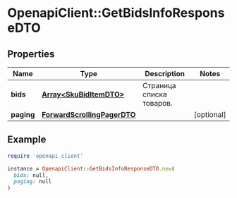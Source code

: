 # OpenapiClient::GetBidsInfoResponseDTO

## Properties

| Name | Type | Description | Notes |
| ---- | ---- | ----------- | ----- |
| **bids** | [**Array&lt;SkuBidItemDTO&gt;**](SkuBidItemDTO.md) | Страница списка товаров. |  |
| **paging** | [**ForwardScrollingPagerDTO**](ForwardScrollingPagerDTO.md) |  | [optional] |

## Example

```ruby
require 'openapi_client'

instance = OpenapiClient::GetBidsInfoResponseDTO.new(
  bids: null,
  paging: null
)
```

